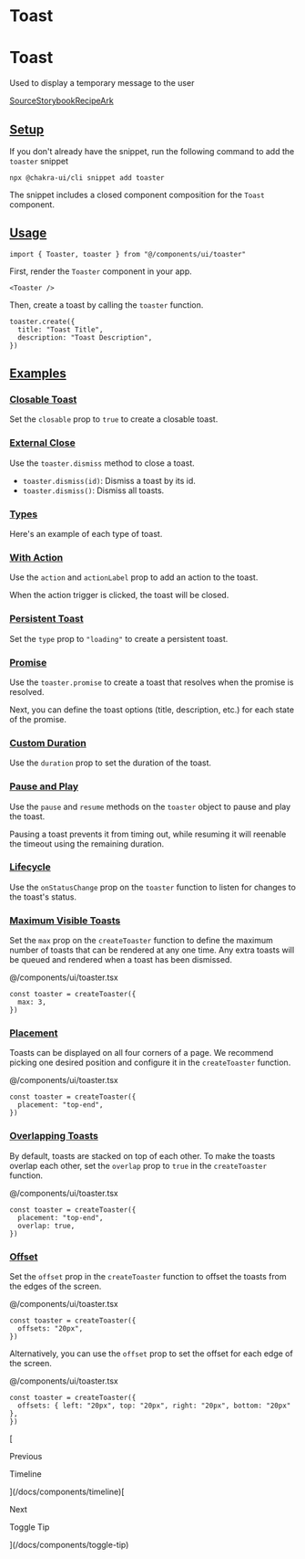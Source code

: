 # Toast

Toast
=====

Used to display a temporary message to the user

[Source](https://github.com/chakra-ui/chakra-ui/tree/main/packages/react/src/components/toast)[Storybook](https://storybook.chakra-ui.com/?path=/story/components-toast--basic)[Recipe](https://github.com/chakra-ui/chakra-ui/tree/main/packages/react/src/theme/recipes/toast.ts)[Ark](https://ark-ui.com/react/docs/components/toast)

[Setup](#setup)
---------------

If you don't already have the snippet, run the following command to add the `toaster` snippet

```
npx @chakra-ui/cli snippet add toaster
```

The snippet includes a closed component composition for the `Toast` component.

[Usage](#usage)
---------------

```
import { Toaster, toaster } from "@/components/ui/toaster"
```

First, render the `Toaster` component in your app.

```
<Toaster />
```

Then, create a toast by calling the `toaster` function.

```
toaster.create({
  title: "Toast Title",
  description: "Toast Description",
})
```

[Examples](#examples)
---------------------

### [Closable Toast](#closable-toast)

Set the `closable` prop to `true` to create a closable toast.

### [External Close](#external-close)

Use the `toaster.dismiss` method to close a toast.

*   `toaster.dismiss(id)`: Dismiss a toast by its id.
*   `toaster.dismiss()`: Dismiss all toasts.

### [Types](#types)

Here's an example of each type of toast.

### [With Action](#with-action)

Use the `action` and `actionLabel` prop to add an action to the toast.

When the action trigger is clicked, the toast will be closed.

### [Persistent Toast](#persistent-toast)

Set the `type` prop to `"loading"` to create a persistent toast.

### [Promise](#promise)

Use the `toaster.promise` to create a toast that resolves when the promise is resolved.

Next, you can define the toast options (title, description, etc.) for each state of the promise.

### [Custom Duration](#custom-duration)

Use the `duration` prop to set the duration of the toast.

### [Pause and Play](#pause-and-play)

Use the `pause` and `resume` methods on the `toaster` object to pause and play the toast.

Pausing a toast prevents it from timing out, while resuming it will reenable the timeout using the remaining duration.

### [Lifecycle](#lifecycle)

Use the `onStatusChange` prop on the `toaster` function to listen for changes to the toast's status.

### [Maximum Visible Toasts](#maximum-visible-toasts)

Set the `max` prop on the `createToaster` function to define the maximum number of toasts that can be rendered at any one time. Any extra toasts will be queued and rendered when a toast has been dismissed.

@/components/ui/toaster.tsx

```
const toaster = createToaster({
  max: 3,
})
```

### [Placement](#placement)

Toasts can be displayed on all four corners of a page. We recommend picking one desired position and configure it in the `createToaster` function.

@/components/ui/toaster.tsx

```
const toaster = createToaster({
  placement: "top-end",
})
```

### [Overlapping Toasts](#overlapping-toasts)

By default, toasts are stacked on top of each other. To make the toasts overlap each other, set the `overlap` prop to `true` in the `createToaster` function.

@/components/ui/toaster.tsx

```
const toaster = createToaster({
  placement: "top-end",
  overlap: true,
})
```

### [Offset](#offset)

Set the `offset` prop in the `createToaster` function to offset the toasts from the edges of the screen.

@/components/ui/toaster.tsx

```
const toaster = createToaster({
  offsets: "20px",
})
```

Alternatively, you can use the `offset` prop to set the offset for each edge of the screen.

@/components/ui/toaster.tsx

```
const toaster = createToaster({
  offsets: { left: "20px", top: "20px", right: "20px", bottom: "20px" },
})
```

[

Previous

Timeline



](/docs/components/timeline)[

Next

Toggle Tip



](/docs/components/toggle-tip)